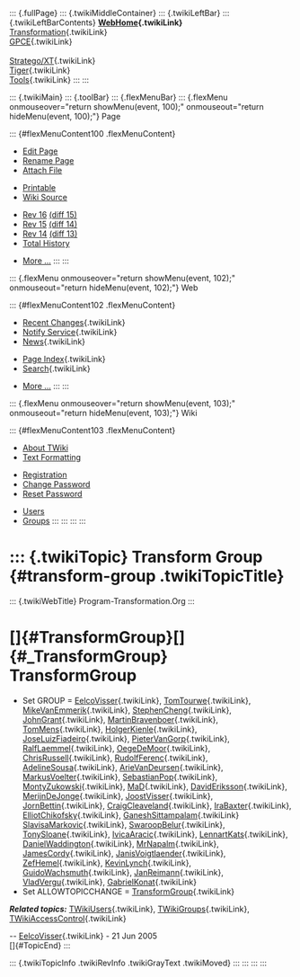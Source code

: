 ::: {.fullPage}
::: {.twikiMiddleContainer}
::: {.twikiLeftBar}
::: {.twikiLeftBarContents}
**[WebHome](WebHome){.twikiLink}**\
[Transformation](../Transform/WebHome){.twikiLink}\
[GPCE](../Gpce/WebHome){.twikiLink}\
\
[Stratego/XT](../Stratego/WebHome){.twikiLink}\
[Tiger](../Tiger/WebHome){.twikiLink}\
[Tools](../Tools/WebHome){.twikiLink}
:::
:::

::: {.twikiMain}
::: {.toolBar}
::: {.flexMenuBar}
::: {.flexMenu onmouseover="return showMenu(event, 100);" onmouseout="return hideMenu(event, 100);"}
Page

::: {#flexMenuContent100 .flexMenuContent}
-   [Edit
    Page](http://www.program-transformation.org/edit/Main/TransformGroup?t=1536826299)
-   [Rename
    Page](http://www.program-transformation.org/rename/Main/TransformGroup)
-   [Attach
    File](http://www.program-transformation.org/attach/Main/TransformGroup)

<!-- -->

-   [Printable](http://www.program-transformation.org/view/Main/TransformGroup?skin=print.pattern)
-   [Wiki
    Source](http://www.program-transformation.org/view/Main/TransformGroup?skin=text&raw=on&contenttype=text/plain)

<!-- -->

-   [Rev
    16](http://www.program-transformation.org/view/Main/TransformGroup?rev=1.16)
    [(diff 15)](http://www.program-transformation.org/rdiff/Main/TransformGroup?rev1=1.16&rev2=1.15)
-   [Rev
    15](http://www.program-transformation.org/view/Main/TransformGroup?rev=1.15)
    [(diff 14)](http://www.program-transformation.org/rdiff/Main/TransformGroup?rev1=1.15&rev2=1.14)
-   [Rev
    14](http://www.program-transformation.org/view/Main/TransformGroup?rev=1.14)
    [(diff 13)](http://www.program-transformation.org/rdiff/Main/TransformGroup?rev1=1.14&rev2=1.13)
-   [Total
    History](http://www.program-transformation.org/rdiff/Main/TransformGroup)

<!-- -->

-   [More
    \...](http://www.program-transformation.org/oops/Main/TransformGroup?template=oopsmore&param1=1.16&param2=1.16)
:::
:::

::: {.flexMenu onmouseover="return showMenu(event, 102);" onmouseout="return hideMenu(event, 102);"}
Web

::: {#flexMenuContent102 .flexMenuContent}
-   [Recent Changes](WebChanges){.twikiLink}
-   [Notify Service](WebNotify){.twikiLink}
-   [News](WebNews){.twikiLink}

<!-- -->

-   [Page Index](WebIndex){.twikiLink}
-   [Search](WebSearch){.twikiLink}

<!-- -->

-   [More
    \...](http://www.program-transformation.org/oops/Main/TransformGroup?template=oopsmore&param1=1.16&param2=1.16)
:::
:::

::: {.flexMenu onmouseover="return showMenu(event, 103);" onmouseout="return hideMenu(event, 103);"}
Wiki

::: {#flexMenuContent103 .flexMenuContent}
-   [About
    TWiki](http://www.program-transformation.org/view/TWiki/WebHome)
-   [Text
    Formatting](http://www.program-transformation.org/view/TWiki/TextFormattingRules)

<!-- -->

-   [Registration](http://www.program-transformation.org/view/TWiki/TWikiRegistration)
-   [Change
    Password](http://www.program-transformation.org/view/TWiki/ChangePassword)
-   [Reset
    Password](http://www.program-transformation.org/view/TWiki/ResetPassword)

<!-- -->

-   [Users](http://www.program-transformation.org/view/Main/TWikiUsers)
-   [Groups](http://www.program-transformation.org/view/Main/TWikiGroups)
:::
:::
:::
:::

::: {.twikiTopic}
Transform Group {#transform-group .twikiTopicTitle}
===============

::: {.twikiWebTitle}
Program-Transformation.Org
:::

[]{#TransformGroup}[]{#_TransformGroup} TransformGroup
======================================================

-   Set GROUP = [EelcoVisser](EelcoVisser){.twikiLink},
    [TomTourwe](TomTourwe){.twikiLink},
    [MikeVanEmmerik](MikeVanEmmerik){.twikiLink},
    [StephenCheng](StephenCheng){.twikiLink},
    [JohnGrant](JohnGrant){.twikiLink},
    [MartinBravenboer](MartinBravenboer){.twikiLink},
    [TomMens](TomMens){.twikiLink},
    [HolgerKienle](HolgerKienle){.twikiLink},
    [JoseLuizFiadeiro](JoseLuizFiadeiro){.twikiLink},
    [PieterVanGorp](PieterVanGorp){.twikiLink},
    [RalfLaemmel](RalfLaemmel){.twikiLink},
    [OegeDeMoor](OegeDeMoor){.twikiLink},
    [ChrisRussell](ChrisRussell){.twikiLink},
    [RudolfFerenc](RudolfFerenc){.twikiLink},
    [AdelineSousa](AdelineSousa){.twikiLink},
    [ArieVanDeursen](ArieVanDeursen){.twikiLink},
    [MarkusVoelter](MarkusVoelter){.twikiLink},
    [SebastianPop](SebastianPop){.twikiLink},
    [MontyZukowski](MontyZukowski){.twikiLink}, [MaD](MaD){.twikiLink},
    [DavidEriksson](DavidEriksson){.twikiLink},
    [MerijnDeJonge](MerijnDeJonge){.twikiLink},
    [JoostVisser](JoostVisser){.twikiLink},
    [JornBettin](JornBettin){.twikiLink},
    [CraigCleaveland](CraigCleaveland){.twikiLink},
    [IraBaxter](IraBaxter){.twikiLink},
    [ElliotChikofsky](ElliotChikofsky){.twikiLink},
    [GaneshSittampalam](GaneshSittampalam){.twikiLink}
    [SlavisaMarkovic](SlavisaMarkovic){.twikiLink},
    [SwaroopBelur](SwaroopBelur){.twikiLink},
    [TonySloane](TonySloane){.twikiLink},
    [IvicaAracic](IvicaAracic){.twikiLink},
    [LennartKats](LennartKats){.twikiLink},
    [DanielWaddington](DanielWaddington){.twikiLink},
    [MrNapalm](MrNapalm){.twikiLink},
    [JamesCordy](JamesCordy){.twikiLink},
    [JanisVoigtlaender](JanisVoigtlaender){.twikiLink},
    [ZefHemel](ZefHemel){.twikiLink},
    [KevinLynch](KevinLynch){.twikiLink},
    [GuidoWachsmuth](GuidoWachsmuth){.twikiLink},
    [JanReimann](JanReimann){.twikiLink},
    [VladVergu](VladVergu){.twikiLink},
    [GabrielKonat](GabrielKonat){.twikiLink}
-   Set ALLOWTOPICCHANGE = [TransformGroup](TransformGroup){.twikiLink}

***Related topics:*** [TWikiUsers](TWikiUsers){.twikiLink},
[TWikiGroups](TWikiGroups){.twikiLink},
[TWikiAccessControl](../TWiki/TWikiAccessControl){.twikiLink}

\-- [EelcoVisser](EelcoVisser){.twikiLink} - 21 Jun 2005\
[]{#TopicEnd}
:::

::: {.twikiTopicInfo .twikiRevInfo .twikiGrayText .twikiMoved}
:::
:::
:::
:::
